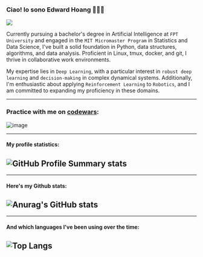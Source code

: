 ### Ciao! Io sono Edward Hoang 🧑🏻‍💻
              
<img src="https://raw.githubusercontent.com/lehoangan2906/lehoangan2906/main/Screen%20Shot%202022-08-05%20at%203.11.04%20PM.png"/>

Currently pursuing a bachelor's degree in Artificial Intelligence at `FPT University` and engaged in the `MIT Micromaster Program` in Statistics and Data Science, I've built a solid foundation in Python, data structures, algorithms, and data analysis. Proficient in Linux, tmux, docker, and git, I thrive in collaborative work environments.

My expertise lies in `Deep Learning`, with a particular interest in `robust deep learning` and `decision-making` in complex dynamical systems. Additionally, I'm enthusiastic about applying `Reinforcement Learning` to `Robotics`, and I am committed to expanding my proficiency in these domains.

--------------------------------------------------------------------------------------------
### Practice with me on [codewars](codewars.com):
![image](https://www.codewars.com/users/lehoangan2906/badges/large)

--------------------------------------------------------------------------------------------
#### My profile statistics:
![GitHub Profile Summary stats](http://github-profile-summary-cards.vercel.app/api/cards/profile-details?username=lehoangan2906&theme=dracula)
--------------------------------------------------------------------------------------------


--------------------------------------------------------------------------------------------
#### Here's my Github stats:
![Anurag's GitHub stats](https://github-profile-summary-cards.vercel.app/api/cards/stats?username=lehoangan2906&theme=dracula)
-----------------------------------------------------------------

--------------------------------------------------------------------------------------------
#### And which languages I've been using over the time:
![Top Langs](https://github-profile-summary-cards.vercel.app/api/cards/most-commit-language?username=lehoangan2906&theme=dracula&exclude=JavaScript)
--------------------------------------------------------------------------------------------




